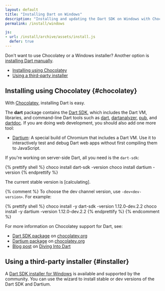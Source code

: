 ```yaml
---
layout: default
title: "Installing Dart on Windows"
description: "Installing and updating the Dart SDK on Windows with Chocolatey or an installer."
permalink: /install/windows

js:
- url: /install/archive/assets/install.js
  defer: true
---
```


Don't want to use Chocolatey or a Windows installer?
Another option is
[installing Dart manually](/install/archive).

* [Installing using Chocolatey](#chocolatey)
* [Using a third-party installer](#installer)

## Installing using Chocolatey {#chocolatey}

With [Chocolatey](https://chocolatey.org/),
installing Dart is easy.

The **dart** package contains the [Dart SDK](/tools/sdk),
which includes the Dart VM, libraries, and command-line Dart tools such as
[dart]({{site.dart_vm}}/tools),
[dartanalyzer](https://github.com/dart-lang/sdk/tree/master/pkg/analyzer_cli),
[pub](/tools/pub),
and [dartdoc](https://github.com/dart-lang/dartdoc#dartdoc).
If you are doing web development, you should also add one more tool:

* [Dartium]({{site.webdev}}/tools/dartium):
  A special build of Chromium that includes a Dart VM.
  Use it to interactively test and debug Dart web apps
  without first compiling them to JavaScript.

If you're working on server-side Dart, all you need is the `dart-sdk`:

{% prettify shell %}
choco install dart-sdk -version <version>
choco install dartium  -version <version>
{% endprettify %}

The current stable version is
<span class="editor-build-rev-stable">[calculating]</span>.

{% comment %}
To choose the dev channel version,
use `-dev<dev-version>`. For example:

{% prettify shell %}
choco install -y dart-sdk -version 1.12.0-dev.2.2
choco install -y dartium  -version 1.12.0-dev.2.2
{% endprettify %}
{% endcomment %}

For more information on Chocolatey support for Dart, see:

* [Dart SDK package](https://chocolatey.org/packages/dart-sdk/)
  on [chocolatey.org](https://chocolatey.org/)
* [Dartium package](https://chocolatey.org/packages/dartium/)
  on [chocolatey.org](https://chocolatey.org/)
* [Blog post](http://divingintodart.blogspot.co.uk/2015/05/chocolatey-dart-packages-for-windows-110.html)
  on [Diving Into Dart](http://divingintodart.blogspot.co.uk/)

## Using a third-party installer {#installer}

A
[Dart SDK installer for Windows](http://www.gekorm.com/dart-windows/)
is available and supported by the community.
You can use the wizard to install stable or dev versions of
the Dart SDK and Dartium.
